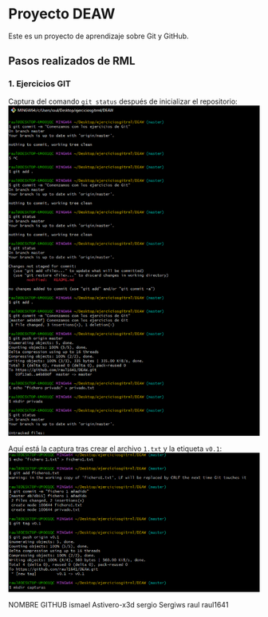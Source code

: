 # Proyecto DEAW

Este es un proyecto de aprendizaje sobre Git y GitHub.

## Pasos realizados de RML 

### 1. Ejercicios GIT
Captura del comando `git status` después de inicializar el repositorio:
![GitHub 1: ](capturas/1.png)

Aquí está la captura tras crear el archivo `1.txt` y la etiqueta `v0.1`:
![GitHub 2: ](capturas/2.png)

NOMBRE        GITHUB
ismael        Astivero-x3d
sergio        Sergiws
raul          raul1641


